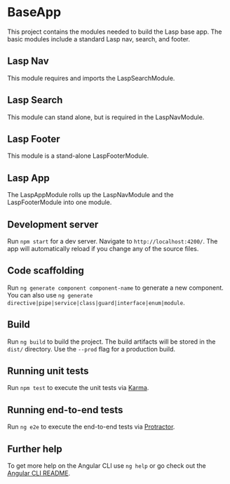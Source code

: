 # BaseApp

This project contains the modules needed to build the Lasp base app. The basic modules include a standard Lasp nav, search, and footer.

## Lasp Nav

This module requires and imports the LaspSearchModule.

## Lasp Search

This module can stand alone, but is required in the LaspNavModule.

## Lasp Footer

This module is a stand-alone LaspFooterModule.

## Lasp App

The LaspAppModule rolls up the LaspNavModule and the LaspFooterModule into one module.

## Development server

Run `npm start` for a dev server. Navigate to `http://localhost:4200/`. The app will automatically reload if you change any of the source files.

## Code scaffolding

Run `ng generate component component-name` to generate a new component. You can also use `ng generate directive|pipe|service|class|guard|interface|enum|module`.

## Build

Run `ng build` to build the project. The build artifacts will be stored in the `dist/` directory. Use the `--prod` flag for a production build.

## Running unit tests

Run `npm test` to execute the unit tests via [Karma](https://karma-runner.github.io).

## Running end-to-end tests

Run `ng e2e` to execute the end-to-end tests via [Protractor](http://www.protractortest.org/).

## Further help

To get more help on the Angular CLI use `ng help` or go check out the [Angular CLI README](https://github.com/angular/angular-cli/blob/master/README.md).
